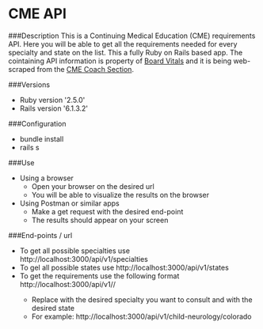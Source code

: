 # CME API

###Description
This is a Continuing Medical Education (CME) requirements API. Here you will be able to get all the requirements needed for every specialty and state on the list. This a fully Ruby on Rails based app. 
The cointaining API information is property of [Board Vitals](https://www.boardvitals.com/) and it is being web-scraped from the [CME Coach Section](https://www.boardvitals.com/cme-coach).

###Versions
* Ruby version '2.5.0'
* Rails version '6.1.3.2'

###Configuration
* bundle install
* rails s

###Use
* Using a browser
  - Open your browser on the desired url
  - You will be able to visualize the results on the browser
* Using Postman or similar apps
  - Make a get request with the desired end-point
  - The results should appear on your screen 

###End-points / url
* To get all possible specialties use http://localhost:3000/api/v1/specialties
* To gel all possible states use http://localhost:3000/api/v1/states
* To get the requirements use the following format http://localhost:3000/api/v1/<specialty>/<state> 
  - Replace <specialty> with the desired specialty you want to consult and <state> with the desired state
  - For example: http://localhost:3000/api/v1/child-neurology/colorado

